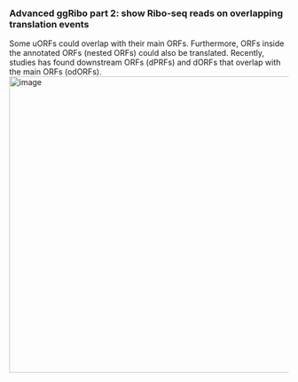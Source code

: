 ### Advanced ggRibo part 2: show Ribo-seq reads on overlapping translation events 

Some uORFs could overlap with their main ORFs. Furthermore, ORFs inside the annotated ORFs (nested ORFs) could also be translated. Recently, studies has found downstream ORFs (dPRFs) and dORFs that overlap with the main ORFs (odORFs).       
<img width="535" alt="image" src="https://github.com/user-attachments/assets/2b900fee-888a-40cc-803f-772898a3ed37">
